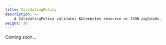 ```yaml
---
title: ValidatingPolicy
description: >-
    A ValidatingPolicy validates Kubernetes resource or JSON payloads.
weight: 30
---
```


Coming soon...